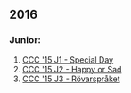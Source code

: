 ## 2016

### Junior:

1. [CCC '15 J1 - Special Day](https://dmoj.ca/problem/ccc15j1)
2. [CCC '15 J2 - Happy or Sad](https://dmoj.ca/problem/ccc15j2)
3. [CCC '15 J3 - Rövarspråket](https://dmoj.ca/problem/ccc15j3)